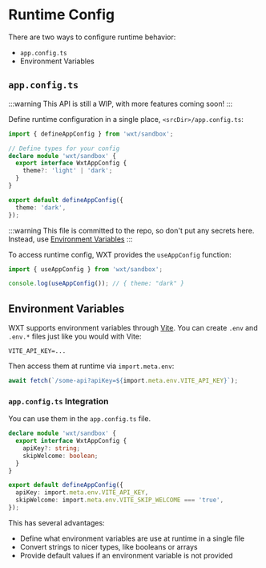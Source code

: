 # Runtime Config

There are two ways to configure runtime behavior:

- `app.config.ts`
- Environment Variables

## `app.config.ts`

:::warning
This API is still a WIP, with more features coming soon!
:::

Define runtime configuration in a single place, `<srcDir>/app.config.ts`:

```ts
import { defineAppConfig } from 'wxt/sandbox';

// Define types for your config
declare module 'wxt/sandbox' {
  export interface WxtAppConfig {
    theme?: 'light' | 'dark';
  }
}

export default defineAppConfig({
  theme: 'dark',
});
```

:::warning
This file is committed to the repo, so don't put any secrets here. Instead, use [Environment Variables](#environment-variables)
:::

To access runtime config, WXT provides the `useAppConfig` function:

```ts
import { useAppConfig } from 'wxt/sandbox';

console.log(useAppConfig()); // { theme: "dark" }
```

## Environment Variables

WXT supports environment variables through [Vite](https://vitejs.dev/guide/env-and-mode.html#env-variables). You can create `.env` and `.env.*` files just like you would with Vite:

```
VITE_API_KEY=...
```

Then access them at runtime via `import.meta.env`:

```ts
await fetch(`/some-api?apiKey=${import.meta.env.VITE_API_KEY}`);
```

### `app.config.ts` Integration

You can use them in the `app.config.ts` file.

```ts
declare module 'wxt/sandbox' {
  export interface WxtAppConfig {
    apiKey?: string;
    skipWelcome: boolean;
  }
}

export default defineAppConfig({
  apiKey: import.meta.env.VITE_API_KEY,
  skipWelcome: import.meta.env.VITE_SKIP_WELCOME === 'true',
});
```

This has several advantages:

- Define what environment variables are use at runtime in a single file
- Convert strings to nicer types, like booleans or arrays
- Provide default values if an environment variable is not provided
